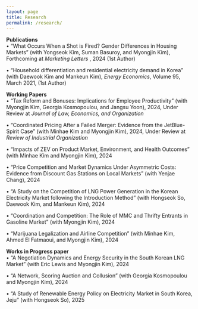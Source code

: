 ```yaml
---
layout: page
title: Research
permalink: /research/
---
```


<b>Publications</b>  
• “What Occurs When a Shot is Fired? Gender Differences in Housing Markets” (with Yongseok Kim, Suman Basuroy, and Myongjin Kim), Forthcoming at <em>Marketing Letters</em> , 2024 (1st Author)  

• “Household differentiation and residential electricity demand in Korea” (with Daewook Kim and Mankeun Kim), <em>Energy Economics</em>, Volume 95, March 2021, (1st Author)  



<b>Working Papers</b>  
• “Tax Reform and Bonuses: Implications for Employee Productivity” (with Myongjin Kim, Georgia Kosmopoulou, and Jangsu Yoon), 2024, Under Review at <em>Journal of Law, Economics, and Organization</em> 

• “Coordinated Pricing After a Failed Merger: Evidence from the JetBlue-Spirit Case” (with Minhae Kim and Myongjin Kim), 2024, Under Review at <em>Review of Industrial Organization</em>  

• “Impacts of ZEV on Product Market, Environment, and Health Outcomes” (with Minhae Kim and Myongjin Kim), 2024  

• “Price Competition and Market Dynamics Under Asymmetric Costs: Evidence from Discount Gas Stations on Local Markets” (with Yenjae Chang), 2024  

• “A Study on the Competition of LNG Power Generation in the Korean Electricity Market following the Introduction Method” (with Hongseok So, Daewook Kim, and Mankeun Kim), 2024  

• “Coordination and Competition: The Role of MMC and Thrifty Entrants in Gasoline Market” (with Myongjin Kim), 2024  

• “Marijuana Legalization and Airline Competition” (with Minhae Kim, Ahmed El Fatmaoui, and Myongjin Kim), 2024  


<b>Works in Progress paper</b>  
• “A Negotiation Dynamics and Energy Security in the South Korean LNG Market” (with Eric Lewis and Myongjin Kim), 2024  

• “A Network, Scoring Auction and Collusion” (with Georgia Kosmopoulou and Myongjin Kim), 2024  

• “A Study of Renewable Energy Policy on Electricity Market in South Korea, Jeju” (with Hongseok So), 2025  


